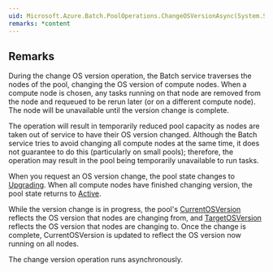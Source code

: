 ```yaml
---  
uid: Microsoft.Azure.Batch.PoolOperations.ChangeOSVersionAsync(System.String,System.String,System.Collections.Generic.IEnumerable{Microsoft.Azure.Batch.BatchClientBehavior},System.Threading.CancellationToken)  
remarks: *content  
---  
```

  
## Remarks  
 During the change OS version operation, the Batch service traverses the nodes of the pool, changing the OS version of compute nodes.  When a compute node is chosen, any tasks running on that node are removed from the node and requeued to be rerun later (or on a different compute node).  The node will be unavailable until the version change is complete.  
  
 The operation will result in temporarily reduced pool capacity as nodes are taken out of service to have their OS version changed. Although the Batch service tries to avoid changing all compute nodes at the same time, it does not guarantee to do this (particularly on small pools); therefore, the operation may result in the pool being temporarily unavailable to run tasks.  
  
 When you request an OS version change, the pool state changes to [Upgrading](assetId:///T:Microsoft.Azure.Batch.Common.PoolState?qualifyHint=False&autoUpgrade=True).  When all compute nodes have finished changing version, the pool state returns to [Active](assetId:///T:Microsoft.Azure.Batch.Common.PoolState?qualifyHint=False&autoUpgrade=True).  
  
 While the version change is in progress, the pool's [CurrentOSVersion](assetId:///P:Microsoft.Azure.Batch.CloudServiceConfiguration.CurrentOSVersion?qualifyHint=False&autoUpgrade=True) reflects the OS version that nodes are changing from, and [TargetOSVersion](assetId:///P:Microsoft.Azure.Batch.CloudServiceConfiguration.TargetOSVersion?qualifyHint=False&autoUpgrade=True) reflects the OS version that nodes are changing to. Once the change is complete, CurrentOSVersion is updated to reflect the OS version now running on all nodes.  
  
 The change version operation runs asynchronously.